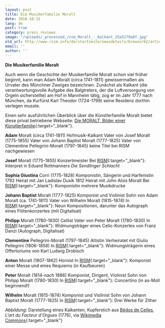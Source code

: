 ```yaml
---
layout: post
title: Die Musikerfamilie Moralt
date: 2016-10-31
lang: de
post: true
category: press_reviews
image: "/uploads/_processed_/csm_Moralt_-_Kalkant_25a5279a8f.jpg"
old_url: http://www.rism.info/de/startseite/newsdetails/browse/62/article/64/moralt-a-muscial-family.html
email: ''
author: ''
---
```



**Die Musikerfamilie Moralt**



Auch wenn die Geschichte der Musikerfamilie Moralt schon viel früher beginnt, kann man Adam Moralt (circa 1741-1811) gewissermaßen als Urvater des Münchner Zweiges bezeichnen. Zunächst als Kalkant (die verantwortungsvolle Aufgabe des Balgtreters, der die Luftversorgung von Orgeln sicherstellte) am Hof in Mannheim tätig, zog er im Jahr 1777 nach München, da Kurfürst Karl Theodor (1724-1799) seine Residenz dorthin verlegen musste.

Einen sehr ausführlichen Überblick über die Künstlerfamilie Moralt bietet diese privat betriebene Webseite: [Die MORALT, Bilder einer Künstlerfamilie](http://www.hjwr.de/moralt/moralt_de/inhalt_de.html){:target="_blank"}.



**Adam** Moralt (circa 1741-1811)
Hofmusik-Kalkant
Vater von Josef Moralt (1775-1855)
Vater von Johann Baptist Moralt (1777-1825)
Vater von Clementine Pellegrini-Moralt (1797-1845)
keine Titel bei RISM nachgewiesen

**Josef** Moralt (1775-1855)
Konzertmeister
Bei [RISM](https://opac.rism.info/search?id=455014757){:target="_blank"}: Interpret in Eduard Rottmanners _Die Sendlinger Schlacht_



**Sophia Giustina** Corri (1775-1828)
Komponistin, Sängerin und Harfenistin
1792 Heirat mit Jan Ladislav Dusík
1812 Heirat mit John Alois Moralt
Bei [RISM](https://opac.rism.info/search?View=rism&author=Corri+Sophia+Giustina&Language=de){:target="_blank"}: Komponistin mehrere Musikdrucke



**Johann Baptist** Moralt (1777-1825)
Komponist und Violinist
Sohn von Adam Moralt (ca. 1741-1811)
Vater von Wilhelm Moralt (1815-1874)
In [RISM](https://opac.rism.info/search?id=450109679){:target="_blank"}: Neun Kompositionen, darunter das Autograph eines Flötenkonzertes (mit Digitalisat)



**Philipp** Moralt (1780-1830)
Cellist
Vater von Peter Moralt (1780-1830)
In [RISM](https://opac.rism.info/search?id=454017078){:target="_blank"}: Widmungsträger eines Cello-Konzertes von Franz Danzi (Autograph, Digitalisat)



**Clementine** Pellegrini-Moralt (1797-1845)
Altistin
Verheiratet mit Giulio Pellegrini (1806-1858)
In [RISM](https://opac.rism.info/search?id=402006350){:target="_blank"}: Widmungsträgerin eines Offertoriums von Karl Ludwig Drobisch



**Anton** Moralt (1807-1862)
Hornist
In [RISM](https://opac.rism.info/search?id=453004034){:target="_blank"}: Komponist einer Messe und eines Requiems (in Kaufbeuren)



**Peter** Moralt (1814-nach 1866)
Komponist, Dirigent, Violinist
Sohn von Philipp Moralt (1780-1830)
In [RISM](https://opac.rism.info/search?id=280001970){:target="_blank"}: Concertino (in as-Moll beginnend!)



**Wilhelm** Moralt (1815-1874)
Komponist und Violinist
Sohn von Johann Baptist Moralt (1777-1825)
In [RISM](https://opac.rism.info/search?id=453005312){:target="_blank"}: Drei Werke für Zither









_Abbildung_: Darstellung eines Kalkanten, Kupferstich aus [Bédos de Celles](https://de.wikipedia.org/wiki/B%C3%A9dos_de_Celles), _L'art du Facteur d'Orgues_ (1776), via [Wikimedia Commons](https://commons.wikimedia.org/wiki/File:OrganumFollis.jpg){:target="_blank"}







<script type="text/javascript">var switchTo5x=true;</script><script type="text/javascript" src="http://w.sharethis.com/button/buttons.js"></script><script type="text/javascript">stLight.options({publisher: "9b601438-1ce1-49d8-bfd7-9cff5df54c17", doNotHash: false, doNotCopy: false, hashAddressBar: false});</script>
